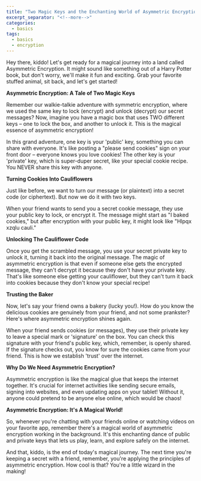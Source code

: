 ```yaml
---
title: "Two Magic Keys and the Enchanting World of Asymmetric Encryption"
excerpt_separator: "<!--more-->"
categories:
  - basics
tags:
  - basics
  - encryption
---
```


Hey there, kiddo! Let's get ready for a magical journey into a land called Asymmetric Encryption. It might sound like something out of a Harry Potter book, but don't worry, we'll make it fun and exciting. Grab your favorite stuffed animal, sit back, and let's get started!

**Asymmetric Encryption: A Tale of Two Magic Keys**

Remember our walkie-talkie adventure with symmetric encryption, where we used the same key to lock (encrypt) and unlock (decrypt) our secret messages? Now, imagine you have a magic box that uses TWO different keys – one to lock the box, and another to unlock it. This is the magical essence of asymmetric encryption!

In this grand adventure, one key is your 'public' key, something you can share with everyone. It's like posting a "please send cookies" sign on your front door – everyone knows you love cookies! The other key is your 'private' key, which is super-duper secret, like your special cookie recipe. You NEVER share this key with anyone. 

**Turning Cookies Into Cauliflowers**

Just like before, we want to turn our message (or plaintext) into a secret code (or ciphertext). But now we do it with two keys.

When your friend wants to send you a secret cookie message, they use your public key to lock, or encrypt it. The message might start as "I baked cookies," but after encryption with your public key, it might look like "Hlpqx xzqlu cauli." 

**Unlocking The Cauliflower Code**

Once you get the scrambled message, you use your secret private key to unlock it, turning it back into the original message. The magic of asymmetric encryption is that even if someone else gets the encrypted message, they can't decrypt it because they don't have your private key. That's like someone else getting your cauliflower, but they can't turn it back into cookies because they don't know your special recipe!

**Trusting the Baker**

Now, let's say your friend owns a bakery (lucky you!). How do you know the delicious cookies are genuinely from your friend, and not some prankster? Here's where asymmetric encryption shines again.

When your friend sends cookies (or messages), they use their private key to leave a special mark or 'signature' on the box. You can check this signature with your friend's public key, which, remember, is openly shared. If the signature checks out, you know for sure the cookies came from your friend. This is how we establish 'trust' over the internet.

**Why Do We Need Asymmetric Encryption?**

Asymmetric encryption is like the magical glue that keeps the internet together. It's crucial for internet activities like sending secure emails, signing into websites, and even updating apps on your tablet! Without it, anyone could pretend to be anyone else online, which would be chaos! 

**Asymmetric Encryption: It's A Magical World!**

So, whenever you're chatting with your friends online or watching videos on your favorite app, remember there's a magical world of asymmetric encryption working in the background. It's this enchanting dance of public and private keys that lets us play, learn, and explore safely on the internet.

And that, kiddo, is the end of today's magical journey. The next time you're keeping a secret with a friend, remember, you're applying the principles of asymmetric encryption. How cool is that? You're a little wizard in the making!
